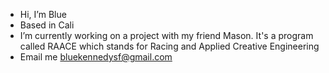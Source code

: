 - Hi, I’m Blue
- Based in Cali
- I’m currently working on a project with my friend Mason. It's a program called RAACE which stands for Racing and Applied Creative Engineering
- Email me bluekennedysf@gmail.com

<!---
the-color-blue/the-color-blue is a ✨ special ✨ repository because its `README.md` (this file) appears on your GitHub profile.
You can click the Preview link to take a look at your changes.
--->
